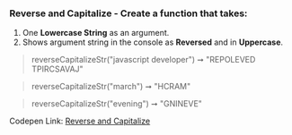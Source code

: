 ### Reverse and Capitalize - Create a function that takes: 

1. One **Lowercase String** as an argument. 
1. Shows argument string in the console as **Reversed** and in **Uppercase**.

> reverseCapitalizeStr("javascript developer") ➞ "REPOLEVED TPIRCSAVAJ" 

> reverseCapitalizeStr("march") ➞ "HCRAM"

> reverseCapitalizeStr("evening") ➞ "GNINEVE" 

Codepen Link: [Reverse and Capitalize](https://codepen.io/javascriptstudent/pen/QWjrpry?editors=0012)